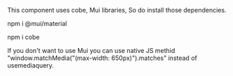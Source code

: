 This component uses cobe, Mui libraries, So do install those dependencies.

npm i @mui/material

npm i cobe

If you don't want to use Mui you can use native JS methid "window.matchMedia("(max-width: 650px)").matches" instead of usemediaquery.